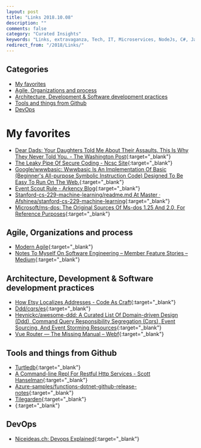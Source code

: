 ```yaml
---
layout: post
title: "Links 2018.10.08"
description: ""
comments: false
category: "Curated Insights"
keywords: "Links, extravaganza, Tech, IT, Microservices, NodeJs, C#, Javascript, Solution architecture"
redirect_from: "/2018/Links/"
---
```


## Categories ##
* [My favorites](#favorites)
* [Agile, Organizations and process](#agile)
* [Architecture, Development & Software development practices](#development)
* [Tools and things from Github](#tools)
* [DevOps](#devops)


# My favorites<a name="favorites"></a> #

* [Dear Dads: Your Daughters Told Me About Their Assaults. This Is Why They Never Told You. - The Washington Post](https://www.washingtonpost.com/lifestyle/style/dear-dads-your-daughters-told-me-about-their-assaults-this-is-why-they-never-told-you/2018/10/01/0f69be46-c587-11e8-b2b5-79270f9cce17_story.html?noredirect=on){:target="_blank"}
* [The Leaky Pipe Of Secure Coding - Ncsc Site](https://www.ncsc.gov.uk/blog-post/leaky-pipe-secure-coding){:target="_blank"}
* [Google/wwwbasic: Wwwbasic Is An Implementation Of Basic (Beginner's All-purpose Symbolic Instruction Code) Designed To Be Easy To Run On The Web.](https://github.com/google/wwwbasic){:target="_blank"}
* [Event Scout Rule - Arkency Blog](https://blog.arkency.com/event-scout-rule/){:target="_blank"}
* [Stanford-cs-229-machine-learning/readme.md At Master · Afshinea/stanford-cs-229-machine-learning](https://github.com/afshinea/stanford-cs-229-machine-learning/blob/master/README.md){:target="_blank"}
* [Microsoft/ms-dos: The Original Sources Of Ms-dos 1.25 And 2.0, For Reference Purposes](https://github.com/microsoft/ms-dos){:target="_blank"}

## Agile, Organizations and process<a name="agile"></a> ##

* [Modern Agile](http://modernagile.org/#learnMore){:target="_blank"}
* [Notes To Myself On Software Engineering – Member Feature Stories – Medium](https://medium.com/s/story/notes-to-myself-on-software-engineering-c890f16f4e4d){:target="_blank"}

## Architecture, Development & Software development practices <a name="development"></a> ##

* [How Etsy Localizes Addresses - Code As Craft](https://codeascraft.com/2018/09/26/how-etsy-localizes-addresses/){:target="_blank"}
* [Ddd/cqrs/es](https://github.com/ddd-cqrs-es?utf8=%E2%9C%93&q=&type=&language=){:target="_blank"}
* [Heynickc/awesome-ddd: A Curated List Of Domain-driven Design (Ddd), Command Query Responsibility Segregation (Cqrs), Event Sourcing, And Event Storming Resources](https://github.com/heynickc/awesome-ddd){:target="_blank"}
* [Vue Router — The Missing Manual – Webf](https://blog.webf.zone/vue-router-the-missing-manual-ce51c21430b0){:target="_blank"}

## Tools and things from Github <a name="tools"></a> ##

* [Turtledb](https://turtle-db.github.io/){:target="_blank"}
* [A Command-line Repl For Restful Http Services - Scott Hanselman](https://www.hanselman.com/blog/ACommandlineREPLForRESTfulHTTPServices.aspx){:target="_blank"}
* [Azure-samples/functions-dotnet-github-release-notes](https://github.com/Azure-Samples/functions-dotnet-github-release-notes){:target="_blank"}
* [Tilegarden](https://azavea.github.io/tilegarden/){:target="_blank"}
* [](https://tmaiaroto.github.io/aegis/#about-aegis){:target="_blank"}

## DevOps<a name="devops"></a> ##

* [Niceideas.ch: Devops Explained](https://www.niceideas.ch/roller2/badtrash/entry/devops-explained){:target="_blank"}
